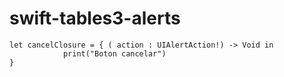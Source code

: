 # swift-tables3-alerts


```
let cancelClosure = { ( action : UIAlertAction!) -> Void in
            print("Boton cancelar")
}

```
